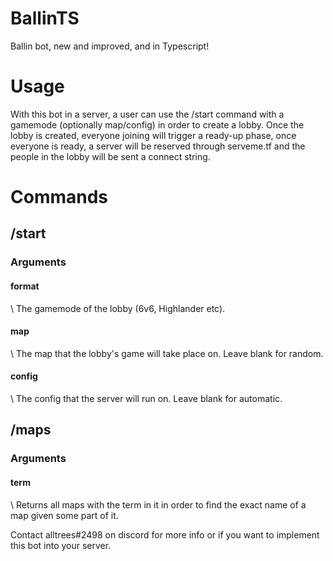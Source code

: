 # BallinTS
Ballin bot, new and improved, and in Typescript!

# Usage

With this bot in a server, a user can use the /start command with a gamemode (optionally map/config) in order to create a lobby. Once the lobby is created, everyone joining will trigger a ready-up phase, once everyone is ready, a server will be reserved through serveme.tf and the people in the lobby will be sent a connect string.

# Commands

## /start

### Arguments
  
#### format
 \ The gamemode of the lobby (6v6, Highlander etc).
  
#### map
 \ The map that the lobby's game will take place on. Leave blank for random.
  
#### config
 \ The config that the server will run on. Leave blank for automatic.
  
## /maps

### Arguments

#### term
 \ Returns all maps with the term in it in order to find the exact name of a map given some part of it.


Contact alltrees#2498 on discord for more info or if you want to implement this bot into your server.
